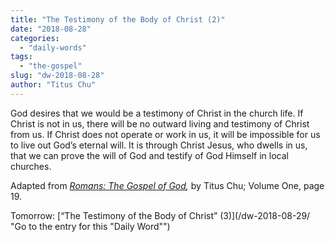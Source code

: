 ```yaml
---
title: "The Testimony of the Body of Christ (2)"
date: "2018-08-28"
categories: 
  - "daily-words"
tags: 
  - "the-gospel"
slug: "dw-2018-08-28"
author: "Titus Chu"
---
```


God desires that we would be a testimony of Christ in the church life. If Christ is not in us, there will be no outward living and testimony of Christ from us. If Christ does not operate or work in us, it will be impossible for us to live out God’s eternal will. It is through Christ Jesus, who dwells in us, that we can prove the will of God and testify of God Himself in local churches.

Adapted from _[Romans: The Gospel of God](/book-romans/ "Go to the listing for this book"),_ by Titus Chu; Volume One, page 19.

Tomorrow: [“The Testimony of the Body of Christ” (3)](/dw-2018-08-29/ "Go to the entry for this "Daily Word"")
